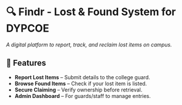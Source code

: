 # 🔍 Findr - Lost & Found System for DYPCOE  

*A digital platform to report, track, and reclaim lost items on campus.*  

## 🚀 Features  
- **Report Lost Items** – Submit details to the college guard.  
- **Browse Found Items** – Check if your lost item is listed.  
- **Secure Claiming** – Verify ownership before retrieval.  
- **Admin Dashboard** – For guards/staff to manage entries.